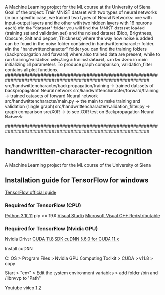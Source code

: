 
A Machine Learning project for the ML course at the University of Siena
Goal of the project: Train MNIST dataset with two types of neural networks (in our specific case, we trained two types of Neural Networks: one with input-output layers and the other with two hidden layers with 16 neurons each)
#In the "dataset" folder you will find the MNIST dataset loaded (training set and validation set) and the noised dataset (Blob, Brightness, Obscure, Salt and pepper, Thickness) where the way how noise is added can be found in the noise folder contained in handwrittencharacter folder.
#In the "handwrittencharacter" folder you can find the training folders (backpropagation and forward) where also trained data are present; while to run training/validation selecting a trained dataset, can be done in main initializing all parameters. To produce graph comparison, validation_filter contains all plot functions.
#############################################################################################################
src/handwrittencharacter/backpropagation/training -> trained datasets of backpropagation Neural network
src/handwrittencharacter/forward/training -> trained datasets of forward Neural network
src/handwrittencharacter/main.py -> the main to make training and validation (single graph)
src/handwrittencharacter/validation_filter.py -> graph comparison
src/XOR -> to see XOR test on Backpropagation Neural Network

#############################################################################################################
# handwritten-character-recognition
A Machine Learning project for the ML course of the University of Siena

## Installation guide for TensorFlow for windows

[TensorFlow official guide](https://www.tensorflow.org/install/pip?hl=it)

### Required for TensorFlow (CPU)
[Python 3.10.11](https://www.python.org/downloads/release/python-31011/)
pip >= 19.0
[Visual Studio](https://visualstudio.microsoft.com/it/)
[Microsoft Visual C++ Redistributable](https://learn.microsoft.com/it-IT/cpp/windows/latest-supported-vc-redist?view=msvc-170)

### Required for TensorFlow (Nvidia GPU)
Nvidia Driver
[CUDA 11.8](https://developer.nvidia.com/cuda-11-8-0-download-archive)
[SDK cuDNN 8.6.0 for CUDA 11.x](https://developer.nvidia.com/rdp/cudnn-archive)

Install cuDNN

C: OS > Program Files > Nvidia GPU Computing Toolkit > CUDA > v11.8 > copy

Start > "env" > Edit the system environment variables > add folder /bin and /libnvvp to "Path"

Youtube video
[1](https://www.youtube.com/watch?v=IubEtS2JAiY)
[2](https://www.youtube.com/watch?v=ctQi9mU7t9o)
